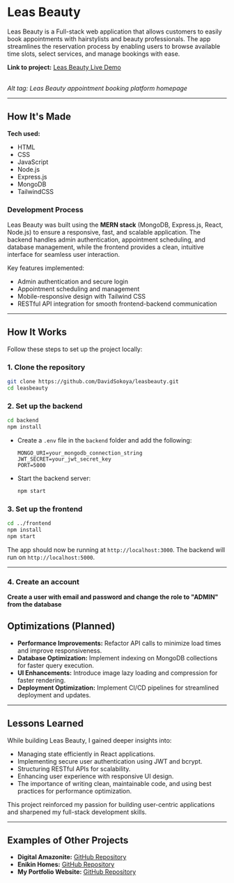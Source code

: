 
# Leas Beauty

Leas Beauty is a Full-stack web application that allows customers to easily book appointments with hairstylists and beauty professionals. The app streamlines the reservation process by enabling users to browse available time slots, select services, and manage bookings with ease.

**Link to project:** [Leas Beauty Live Demo](https://github.com/DavidSokoya/leasbeauty)

\
*Alt tag: Leas Beauty appointment booking platform homepage*

---

## How It's Made

**Tech used:**

- HTML
- CSS
- JavaScript
- Node.js
- Express.js
- MongoDB
- TailwindCSS

### Development Process

Leas Beauty was built using the **MERN stack** (MongoDB, Express.js, React, Node.js) to ensure a responsive, fast, and scalable application. The backend handles admin authentication, appointment scheduling, and database management, while the frontend provides a clean, intuitive interface for seamless user interaction.

Key features implemented:

- Admin authentication and secure login
- Appointment scheduling and management
- Mobile-responsive design with Tailwind CSS
- RESTful API integration for smooth frontend-backend communication

---

## How It Works

Follow these steps to set up the project locally:

### 1. Clone the repository

```bash
git clone https://github.com/DavidSokoya/leasbeauty.git
cd leasbeauty
```

### 2. Set up the backend

```bash
cd backend
npm install
```

- Create a `.env` file in the `backend` folder and add the following:

  ```plaintext
  MONGO_URI=your_mongodb_connection_string
  JWT_SECRET=your_jwt_secret_key
  PORT=5000
  ```

- Start the backend server:

  ```bash
  npm start
  ```

### 3. Set up the frontend

```bash
cd ../frontend
npm install
npm start
```

The app should now be running at `http://localhost:3000`. The backend will run on `http://localhost:5000`.

---
### 4. Create an account

**Create a user with email and password and change the role to "ADMIN" from the database** 


## Optimizations (Planned)

- **Performance Improvements:** Refactor API calls to minimize load times and improve responsiveness.
- **Database Optimization:** Implement indexing on MongoDB collections for faster query execution.
- **UI Enhancements:** Introduce image lazy loading and compression for faster rendering.
- **Deployment Optimization:** Implement CI/CD pipelines for streamlined deployment and updates.

---

## Lessons Learned

While building Leas Beauty, I gained deeper insights into:

- Managing state efficiently in React applications.
- Implementing secure user authentication using JWT and bcrypt.
- Structuring RESTful APIs for scalability.
- Enhancing user experience with responsive UI design.
- The importance of writing clean, maintainable code, and using best practices for performance optimization.

This project reinforced my passion for building user-centric applications and sharpened my full-stack development skills.

---

## Examples of Other Projects

- **Digital Amazonite:** [GitHub Repository](https://github.com/davidsokoya/amazonite)
- **Enikin Homes:** [GitHub Repository](https://github.com/davidsokoya/enikinestate)
- **My Portfolio Website:** [GitHub Repository](https://github.com/davidsokoya/portfolio)
